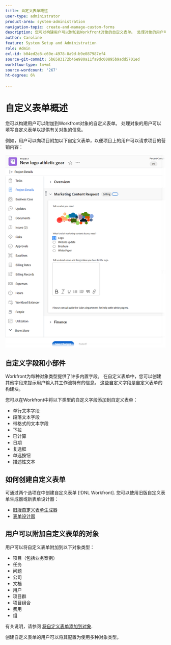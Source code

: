 ```yaml
---
title: 自定义表单概述
user-type: administrator
product-area: system-administration
navigation-topic: create-and-manage-custom-forms
description: 您可以构建用户可以附加到Workfront对象的自定义表单。 处理对象的用户可以填写自定义表单以提供有关对象的信息。
author: Caroline
feature: System Setup and Administration
role: Admin
exl-id: b04ed2e8-c60e-4978-8a9d-b9e087987ef4
source-git-commit: 5b6583172b46e980a11fa9dc00895b9add5701ed
workflow-type: tm+mt
source-wordcount: '267'
ht-degree: 6%

---
```


# 自定义表单概述

您可以构建用户可以附加到Workfront对象的自定义表单。 处理对象的用户可以填写自定义表单以提供有关对象的信息。

例如，用户可以向项目附加以下自定义表单，以便项目上的用户可以请求项目的营销内容：

![](assets/see-image-details-page.png)

## 自定义字段和小部件

Workfront为每种对象类型提供了许多内置字段。 在自定义表单中，您可以创建其他字段来提示用户输入其工作流特有的信息。 这些自定义字段是自定义表单的构建块。

您可以在Workfront中将以下类型的自定义字段添加到自定义表单：

* 单行文本字段
* 段落文本字段
* 带格式的文本字段
* 下拉
* 已计算
* 日期
* 复选框
* 单选按钮
* 描述性文本

## 如何创建自定义表单

可通过两个选项在中创建自定义表单 [!DNL Workfront]. 您可以使用旧版自定义表单生成器或新表单设计器：

* [旧版自定义表单生成器](/help/quicksilver/administration-and-setup/customize-workfront/create-manage-custom-forms/use-the-custom-form-builder.md)
* [表单设计器](/help/quicksilver/administration-and-setup/customize-workfront/create-manage-custom-forms/form-designer/form-designer-toc.md)

## 用户可以附加自定义表单的对象

用户可以将自定义表单附加到以下对象类型：

* 项目（包括业务案例）
* 任务
* 问题
* 公司
* 文档
* 用户
* 项目群
* 项目组合
* 费用
* 组

有关说明，请参阅 [将自定义表单添加到对象](../../../workfront-basics/work-with-custom-forms/add-a-custom-form-to-an-object.md).

创建自定义表单的用户可以将其配置为使用多种对象类型。
